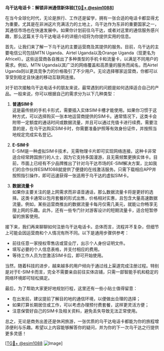 **乌干达电话卡：解锁非洲通信新体验[[TG💪+ @esim1088](https://t.me/s/esim1088)]**

在当今全球化时代，无论是旅行、工作还是留学，拥有一张合适的电话卡都显得尤为重要。尤其是在非洲这片充满活力的土地上，乌干达作为东非的重要国家之一，其通信市场也在快速发展中。如果你计划前往乌干达，或者对这里的通信服务感兴趣，那么这篇关于乌干达电话卡的详细介绍将为你提供实用的信息。

首先，让我们来了解一下乌干达的主要运营商及其提供的服务。目前，乌干达的主要电信公司包括MTN Uganda、Airtel Uganda以及Orange Uganda（现更名为Africell）。这些运营商各自推出了多种类型的手机卡和流量卡，以满足不同用户的需求。例如，MTN Uganda以其广泛的网络覆盖和高质量的服务而闻名，而Airtel Uganda则以更具竞争力的价格吸引了不少用户。无论选择哪家运营商，你都可以享受到稳定且快速的移动互联网连接。

对于初次接触乌干达电话卡的朋友来说，最常遇到的问题是如何选择适合自己的产品。一般来说，你可以根据自己的需求分为以下几种类型：

1. **普通SIM卡**  
   这是最传统的手机卡形式，需要插入实体SIM卡槽才能使用。如果你习惯于这种方式，可以选择购买一张本地运营商提供的SIM卡。通常情况下，这类卡会附带一定额度的通话时间或数据流量，并且可以通过充值卡进行续费。需要注意的是，在乌干达购买SIM卡时，你需要准备护照等有效身份证件，并按照当地规定完成实名登记。

2. **E-SIM卡**  
   E-SIM是一种虚拟SIM卡技术，无需物理卡片即可实现网络连接。这种卡非常适合经常跨国旅行的人士，因为它支持多国漫游，且无需频繁更换实体卡。目前，市面上已经有不少品牌推出了针对乌干达市场的E-SIM解决方案，比如我们的合作伙伴ESIM1088就提供了便捷的在线激活服务。只需下载相应APP并按照指引操作，即可迅速获得一张适用于乌干达的虚拟SIM卡。

3. **数据流量卡**  
   如果你主要关注的是上网需求而非语音通话，那么数据流量卡将是更好的选择。这类卡通常以包月套餐的形式出售，价格相对实惠，且包含大量高速数据流量。例如，某些运营商推出的数据流量卡每月仅需几美元，就能让你畅享无限上网的乐趣。此外，还有一些专门针对游客设计的短期流量卡，适合短暂停留的旅客使用。

接下来，我们再来聊聊如何注册乌干达电话卡。总体而言，流程并不复杂，但细节上可能会因运营商和个人情况有所不同。以下是通用步骤供参考：

- 前往任意一家授权零售店或营业厅，出示个人身份证明文件。
- 填写必要的个人信息表格，并支付相应的费用。
- 等待工作人员为您激活SIM卡后，即可开始使用。

当然，随着科技的进步，越来越多的用户倾向于通过线上渠道完成注册过程。特别是对于E-SIM卡而言，完全不需要亲自前往实体店铺，只需一部智能手机和稳定的网络环境即可轻松搞定。

最后，为了帮助大家更好地规划行程，这里还有一些小贴士值得留意：
- 在出发前，建议提前了解目的地的通信环境，以便做出合理的选择；
- 如果打算长期居住或工作，可以考虑办理预付费套餐，这样更灵活方便；
- 注意保管好自己的SIM卡及相关资料，避免丢失导致无法正常使用。

总之，无论是商务出差还是休闲旅游，一张优质的乌干达电话卡都能为你的旅程增添便利与乐趣。希望以上内容能够解答你的疑问，并为你的下一次乌干达之行提供更多灵感！

[[TG💪+ @esim1088](https://t.me/s/esim1088) ![Image](https://i.postimg.cc/4NQfJmqS/Snipaste-2025-05-13-00-14-12.png)]
